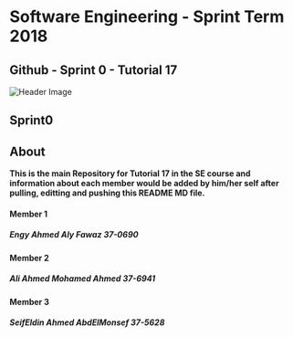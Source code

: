 
# **Software Engineering - Sprint Term 2018**
## Github - Sprint 0 - Tutorial 17
![Header Image](https://imgur.com/kDSrghL)

## Sprint0

## About
   **This is the main Repository for Tutorial 17 in the SE course and information about each member would be added by him/her self after pulling, editting and pushing this README MD file.**

#### Member 1
##### Engy Ahmed Aly Fawaz 37-0690 

#### Member 2
##### Ali Ahmed Mohamed Ahmed 37-6941

#### Member 3
##### SeifEldin Ahmed AbdElMonsef 37-5628

